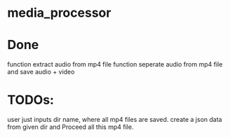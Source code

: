 # media_processor

# Done
function extract audio from mp4 file
function seperate audio from mp4 file and save audio + video

# TODOs:
user just inputs dir name, where all mp4 files are saved. 
create a json data from given dir and Proceed all this mp4 file.

 